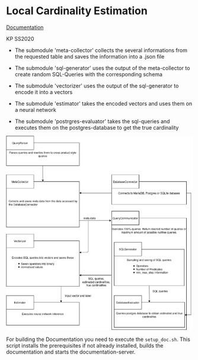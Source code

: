 # Local Cardinality Estimation

[Documentation](https://lllalexanderlll.github.io/testForML4DB/doc.html)

KP SS2020

- The submodule 'meta-collector' collects the several informations from the requested table and saves the information into a .json file

- The submodule 'sql-generator' uses the output of the meta-collector to create random SQL-Queries with the corresponding schema

- The submodule 'vectorizer' uses the output of the sql-generator to encode it into a vectors 

- The submodule 'estimator' takes the encoded vectors and uses them on a neural network

- The submodule 'postrgres-evaluator' takes the sql-queries and executes them on the postgres-database to get the true cardinality


![Module overview](diagrams/module_overview.png)

For building the Documentation you need to execute the `setup_doc.sh`. This script installs the prerequisites if not already installed, builds the documentation and starts the documentation-server.